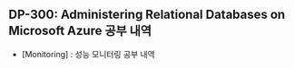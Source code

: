 ## DP-300: Administering Relational Databases on Microsoft Azure 공부 내역

- [Monitoring] : 성능 모니터링 공부 내역

